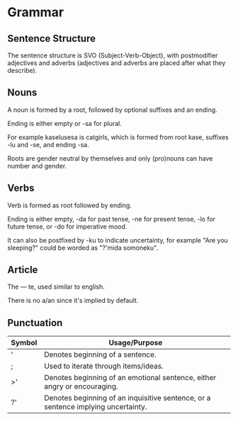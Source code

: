 # Grammar

## Sentence Structure

The sentence structure is SVO (Subject-Verb-Object), with postmodifier adjectives and adverbs (adjectives and adverbs are placed after what they describe).

## Nouns

A noun is formed by a root, followed by optional suffixes and an ending.

Ending is either empty or -sa for plural. 

For example kaselusesa is catgirls, which is formed from root kase, suffixes -lu and -se, and ending -sa.

Roots are gender neutral by themselves and only (pro)nouns can have number and gender.

## Verbs

Verb is formed as root followed by ending. 

Ending is either empty, -da for past tense, -ne for present tense, -lo for future tense, or -do for imperative mood.

It can also be postfixed by -ku to indicate uncertainty, for example "Are you sleeping?" could be worded as "?'mida somoneku".

## Article

The — te, used similar to english.

There is no a/an since it's implied by default.

## Punctuation

| Symbol | 	Usage/Purpose |
| ------ | ------------- |
| ' |		Denotes beginning of a sentence. |
| ; |		Used to iterate through items/ideas. |
| >' |		Denotes beginning of an emotional sentence, either angry or encouraging. |
| ?' |		Denotes beginning of an inquisitive sentence, or a sentence implying uncertainty. |
